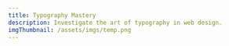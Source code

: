 ```yaml
---
title: Typography Mastery
description: Investigate the art of typography in web design.
imgThumbnail: /assets/imgs/temp.png
---
```

